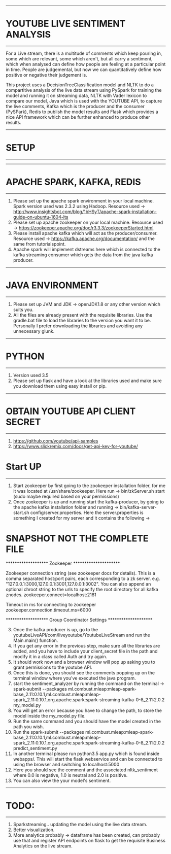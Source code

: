 *****************************************************************************
# YOUTUBE LIVE SENTIMENT ANALYSIS
*****************************************************************************
For a Live stream, there is a multitude of comments which keep pouring in, some which are relevant, some which aren't, but all carry a sentiment, which when analysed can define how people are feeling at a particular point in time. People are judgemental, but now we can quantitatively define how positive or negative their judgement is.

This project uses a DecisionTreeClassification model and NLTK to do a compartitive analysis of the live data stream using PySpark for training the model and running it on streaming data, NLTK with Vader lexicon to compare our model, Java which is used with the YOUTUBE API, to capture the live comments, Kafka which is the producer and the consumer (PySPark), Redis to publish the model results and Flask which provides a nice API framework which can be further enhanced to produce other results.

*****************************************************************************
# SETUP
*****************************************************************************

*****************************
# APACHE SPARK, KAFKA, REDIS
*****************************
1. Please set up the apache spark environment in your local machine. Spark version used was 2.3.2 using Hadoop.
Resource used -> http://www.insightsbot.com/blog/1bHSyT/apache-spark-installation-guide-on-ubuntu-1604-lts
2. Please set up apache zookeeper on your local machine.
Resource used -> https://zookeeper.apache.org/doc/r3.3.3/zookeeperStarted.html
3. Please install apache kafka which will act as the producer/consumer.
Resource used -> https://kafka.apache.org/documentation/ and the same from tutorialspoint.
4. Apache spark will implement dstreams here which is connected to the kafka streaming consumer which gets the data from the java kafka producer.

*****************************
# JAVA ENVIRONMENT
*****************************
1. Please set up JVM and JDK -> openJDK1.8 or any other version which suits you.
2. All the files are already present with the requisite libraries. Use the gradle.bat file to load the libraries to the version you want it to be.
Personally I prefer downloading the libraries and avoiding any unnecessary glunk.

*****************************
# PYTHON
*****************************
1. Version used 3.5
2. Please set up flask and have a look at the libraries used and make sure you download them using easy install or pip.

********************************
# OBTAIN YOUTUBE API CLIENT SECRET
********************************
1. https://github.com/youtube/api-samples
2. https://www.slickremix.com/docs/get-api-key-for-youtube/

# Start UP
*****************************
1. Start zookeeper by first going to the zookeeper installation folder, for me it was located at /usr/share/zookeeper. Here run -> bin/zkServer.sh start (sudo maybe required based on your permissions)
2. Once zookeeper is up and running start the kafka-producer, by going to the apache kafka installation folder and running -> bin/kafka-server-start.sh config/server.properties. Here the server.properties is something I created for my server and it contains the following ->

# SNAPSHOT NOT THE COMPLETE FILE
******************* Zookeeper *********************

 Zookeeper connection string (see zookeeper docs for details).
 This is a comma separated host:port pairs, each corresponding to a zk
 server. e.g. "127.0.0.1:3000,127.0.0.1:3001,127.0.0.1:3002".
 You can also append an optional chroot string to the urls to specify the
 root directory for all kafka znodes.
zookeeper.connect=localhost:2181

 Timeout in ms for connecting to zookeeper
zookeeper.connection.timeout.ms=6000


******************* Group Coordinator Settings ********************


3. Once the kafka producer is up, go to the youtubeLiveAPI/com/liveyoutube/YoutubeLiveStream and run the Main.main() function.
4. If you get any error in the previous step, make sure all the libraries are added, and you have to include your client_secret file in the path and modify it in a class called Auth and try again.
5. It should work now and a browser window will pop up asking you to grant permissions to the youtube API.
6. Once this is done, you should see the comments popping up on the terminal window where you've executed the java program.
7. start the sentiment_analyzer by running the command on the terminal -> spark-submit --packages ml.combust.mleap:mleap-spark-base_2.11:0.10.1,ml.combust.mleap:mleap-spark_2.11:0.10.1,org.apache.spark:spark-streaming-kafka-0-8_2.11:2.0.2 my_model.py
8. You will get an error because you have to change the path, to store the model inside the my_model.py file.
9. Run the same command and you should have the model created in the path you wish.
10. Run the spark-submit --packages ml.combust.mleap:mleap-spark-base_2.11:0.10.1,ml.combust.mleap:mleap-spark_2.11:0.10.1,org.apache.spark:spark-streaming-kafka-0-8_2.11:2.0.2 predict_sentiment.py
11. In another terminal please run python3.5 app.py which is found inside webapps/. This will start the flask webservice and can be connected to using the browser and switching to localhost:5000
12. Here you should see the comment and the associated nltk_sentiment where 0.0 is negative, 1.0 is neutral and 2.0 is positive.
13. You can also view the your model's sentiment.

***************************************
# TODO:
***************************************
1. Sparkstreaming.. updating the model using the live data stream.
2. Better visualization.
3. More analytics probably -> dataframe has been created, can probably use that and register API endpoints on flask to get the requisite Business Analytics on the live stream.

